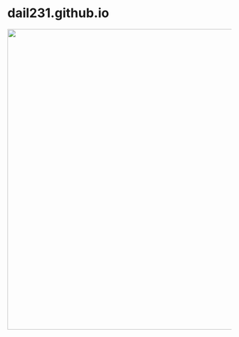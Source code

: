 # dail231.github.io
<!-- copyright (i7) --><div align="center"><a href="https://github.com/JustForEducate" title="Привет как дела"><img style="margin:0;padding:0;border:0;" alt="Hosted by GitHub"src=https://pic.rutubelist.ru/video/37/e8/37e8ea774f68e423d388128c46d1c40f.jpg width="1280" height="675" title="Hosted by GitHub" /></a><br /></div><!-- /copyright -->                                                                                                                                                                                                                         
